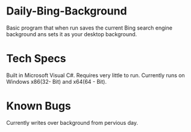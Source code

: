 Daily-Bing-Background
=====================

Basic program that when run saves the current Bing search engine background ans sets it as your desktop background.


Tech Specs
==========

Built in Microsoft Visual C#. 
Requires very little to run. 
Currently runs on Windows x86(32- Bit) and x64(64 - Bit).


Known Bugs
==========

Currently writes over background from pervious day.
